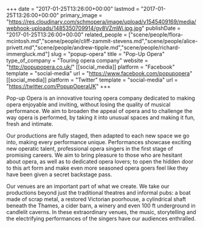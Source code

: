 +++
date = "2017-01-25T13:26:00+00:00"
lastmod = "2017-01-25T13:26:00+00:00"
primary_image = "https://res.cloudinary.com/schmopera/image/upload/v1545409169/media/webhook-uploads/1485350709914/gv8VZmWi.jpg.jpg"
publishDate = "2017-01-25T13:26:00+00:00"
related_people = ["scene/people/flora-mcintosh.md","scene/people/cliff-zammit-stevens.md","scene/people/alice-privett.md","scene/people/andrew-tipple.md","scene/people/richard-immergluck.md"]
slug = "popup-opera"
title = "Pop-Up Opera"
type_of_company = "Touring opera company"
website = "http://popupopera.co.uk/"
[[social_media]]
platform = "Facebook"
template = "social-media"
url = "https://www.facebook.com/popupopera"
[[social_media]]
platform = "Twitter"
template = "social-media"
url = "https://twitter.com/PopupOperaUK"
+++

Pop-up Opera is an innovative touring opera company dedicated to making opera enjoyable and inviting, without losing the quality of musical performance. We aim to broaden the appeal of opera and to challenge the way opera is performed, by taking it into unusual spaces and making it fun, fresh and intimate.

Our productions are fully staged, then adapted to each new space we go into, making every performance unique. Performances showcase exciting new operatic talent, professional opera singers in the first stage of promising careers. We aim to bring pleasure to those who are hesitant about opera, as well as to dedicated opera lovers; to open the hidden door to this art form and make even more seasoned opera goers feel like they have been given a secret backstage pass.

Our venues are an important part of what we create. We take our productions beyond just the traditional theatres and informal pubs: a boat made of scrap metal, a restored Victorian poorhouse, a cylindrical shaft beneath the Thames, a cider barn, a winery and even 100 ft underground in candlelit caverns. In these extraordinary venues, the music, storytelling and the electrifying performances of the singers have our audiences enthralled.
